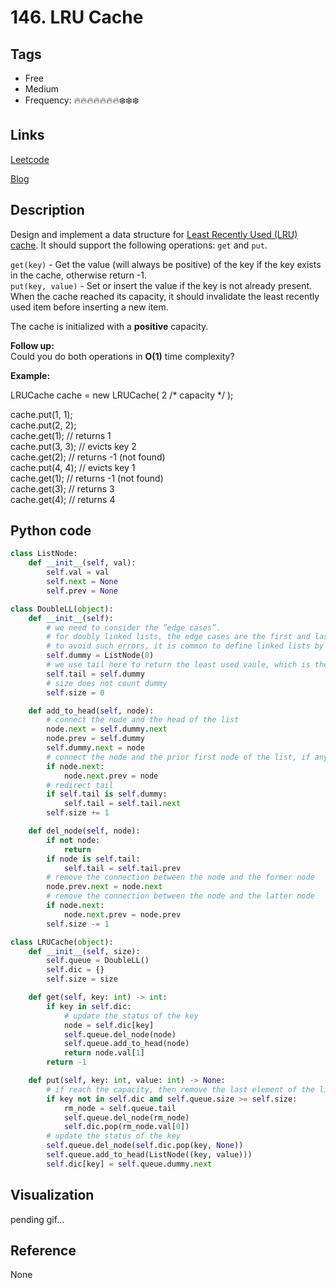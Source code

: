 # 146. LRU Cache

## Tags

- Free
- Medium
- Frequency: :fire::fire::fire::fire::fire::fire::fire::snowflake::snowflake::snowflake:

## Links

[Leetcode](https://leetcode.com/problems/lru-cache/description/)

[Blog](http://206.81.6.248:12306/leetcode/lru-cache/description)

## Description

Design and implement a data structure for <a href="https://en.wikipedia.org/wiki/Cache_replacement_policies#LRU" target="_blank">Least Recently Used (LRU) cache</a>. It should support the following operations: <code>get</code> and <code>put</code>.

<code>get(key)</code> - Get the value (will always be positive) of the key if the key exists in the cache, otherwise return -1.<br/>
<code>put(key, value)</code> - Set or insert the value if the key is not already present. When the cache reached its capacity, it should invalidate the least recently used item before inserting a new item.

The cache is initialized with a <strong>positive</strong> capacity.

<b>Follow up:</b><br/>Could you do both operations in <b>O(1)</b> time complexity?

<b>Example:</b>

LRUCache cache = new LRUCache( 2 /* capacity */ );  

cache.put(1, 1);  
cache.put(2, 2);  
cache.get(1);       // returns 1  
cache.put(3, 3);    // evicts key 2  
cache.get(2);       // returns -1 (not found)  
cache.put(4, 4);    // evicts key 1  
cache.get(1);       // returns -1 (not found)  
cache.get(3);       // returns 3  
cache.get(4);       // returns 4  

## Python code

```python
class ListNode:
    def __init__(self, val):
        self.val = val
        self.next = None
        self.prev = None

class DoubleLL(object):
    def __init__(self):
        # we need to consider the ”edge cases”.
        # for doubly linked lists, the edge cases are the first and last elements. These cases require special attention since head.prev and tail.next will be null which can cause errors in your methods if you are not careful.
        # to avoid such errors, it is common to define linked lists by using a “dummy” head node and a “dummy” tail node, instead of head and tail reference variables.
        self.dummy = ListNode(0)
        # we use tail here to return the least used vaule, which is the last element of the list
        self.tail = self.dummy
        # size does not count dummy
        self.size = 0

    def add_to_head(self, node):
        # connect the node and the head of the list
        node.next = self.dummy.next
        node.prev = self.dummy
        self.dummy.next = node
        # connect the node and the prior first node of the list, if any
        if node.next:
            node.next.prev = node
        # redirect tail
        if self.tail is self.dummy:
            self.tail = self.tail.next
        self.size += 1

    def del_node(self, node):
        if not node:
            return
        if node is self.tail:
            self.tail = self.tail.prev
        # remove the connection between the node and the former node
        node.prev.next = node.next
        # remove the connection between the node and the latter node
        if node.next:
            node.next.prev = node.prev
        self.size -= 1

class LRUCache(object):
    def __init__(self, size):
        self.queue = DoubleLL()
        self.dic = {}
        self.size = size

    def get(self, key: int) -> int:
        if key in self.dic:
            # update the status of the key
            node = self.dic[key]
            self.queue.del_node(node)
            self.queue.add_to_head(node)
            return node.val[1]
        return -1

    def put(self, key: int, value: int) -> None:
        # if reach the capacity, then remove the last element of the list
        if key not in self.dic and self.queue.size >= self.size:
            rm_node = self.queue.tail
            self.queue.del_node(rm_node)
            self.dic.pop(rm_node.val[0])
        # update the status of the key
        self.queue.del_node(self.dic.pop(key, None))
        self.queue.add_to_head(ListNode((key, value)))
        self.dic[key] = self.queue.dummy.next
```

## Visualization

pending gif...

## Reference

None
